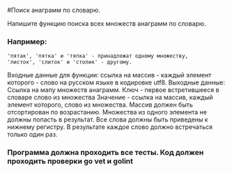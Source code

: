 #Поиск анаграмм по словарю.

Напишите функцию поиска всех множеств анаграмм по словарю.
### Например:
    'пятак', 'пятка' и 'тяпка' - принадлежат одному множеству,
    'листок', 'слиток' и 'столик' - другому.
Входные данные для функции: ссылка на массив - каждый элемент которого - слово на русском языке в кодировке utf8.
Выходные данные: Ссылка на мапу множеств анаграмм.
Ключ - первое встретившееся в словаре слово из множества
Значение - ссылка на массив, каждый элемент которого, слово из множества. Массив должен быть отсортирован по возрастанию.
Множества из одного элемента не должны попасть в результат.
Все слова должны быть приведены к нижнему регистру.
В результате каждое слово должно встречаться только один раз.

### Программа должна проходить все тесты. Код должен проходить проверки go vet и golint